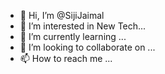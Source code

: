 - 👋 Hi, I’m @SijiJaimal
- 👀 I’m interested in New Tech...
- 🌱 I’m currently learning ...
- 💞️ I’m looking to collaborate on ...
- 📫 How to reach me ...

<!---
SijiJaimal/SijiJaimal is a ✨ special ✨ repository because its `README.md` (this file) appears on your GitHub profile.
You can click the Preview link to take a look at your changes.
--->
